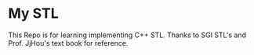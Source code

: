 # My STL

This Repo is for learning implementing C++ STL. Thanks to SGI STL's and Prof. JjHou's text book for reference.
